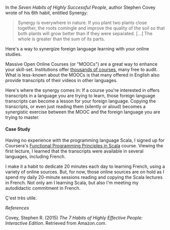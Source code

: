 In the *Seven Habits of Highly Successful People*, author Stephen Covey wrote of his 6th habit, entitled Synergy:

> Synergy is everywhere in nature. If you plant two plants close together, the roots comingle and 
> improve the quality of the soil so that both plants will grow better than if they were separated. [...] The whole 
> is greater than the sum of its parts.

Here's a way to synergize foreign language learning with your online studies.

Massive Open Online Courses (or "MOOCs") are a great way to enhance your skill-set. Institutions offer [thousands of courses](https://www.class-central.com/), many free to audit. What is less-known about the MOOCs is that many offered in English also provide transcripts of their videos in other languages.

Here's where the synergy comes in: If a course you're interested in offers transcripts in a language you are trying to learn, those foreign language transcripts can become a lesson for your foreign language. Copying the transcripts, or even just reading them (silently or aloud) becomes a synergistic exercise between the MOOC and the foreign language you are trying to master.

#### Case Study

Having no experience with the programming language Scala, I signed up for Coursera's [Functional Programming Principles in Scala](https://www.coursera.org/learn/progfun1/home/welcome) course. Viewing the first lecture, I learned that the transcripts were available in several languages, including French.

I make it a habit to dedicate 20 minutes each day to learning French, using a variety of online sources. But, for now, those online sources are on hold as I spend my daily 20-minute sessions reading and copying the Scala lectures in French. Not only am I learning Scala, but also I'm meeting my autodidactic commitment in French.

Ç'est très utile.

*References*

Covey, Stephen R. (2015) *The 7 Habits of Highly Effective People: Interactive Edition*. Retrieved from Amazon.com.
